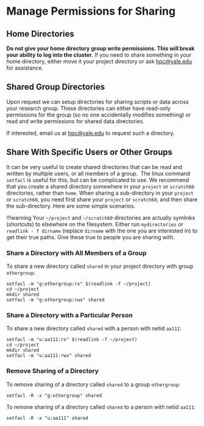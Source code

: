 # Manage Permissions for Sharing

## Home Directories

**Do not give your home directory group write permissions. This will break your ability to log into the cluster.**  If you need to share something in your home directory, either move it your project directory or ask [hpc@yale.edu](mailto:hpc@yale.edu) for assistance.

## Shared Group Directories

Upon request we can setup directories for sharing scripts or data across your research group. These directories can either have read-only permissions for the group (so no one accidentally modifies something) or read and write permissions for shared data directories.

If interested, email us at [hpc@yale.edu](mailto:hpc@yale.edu) to request such a directory.

## Share With Specific Users or Other Groups

It can be very useful to create shared directories that can be read and written by multiple users, or all members of a group.  The linux command `setfacl` is useful for this, but can be complicated to use. We recommend that you create a shared directory somewhere in your `project` or `scratch60` directories, rather than `home`. When sharing a sub-directory in your `project` or `scratch60`, you need first share your `project` or `scratch60`, and then share the sub-directory. Here are some simple scenarios.  

!!!warning
    Your `~/project` and `~/scratch60` directories are actually symlinks (shortcuts) to elsewhere on the filesystem. Either run `mydirectories` or `readlink - f dirname` (replace `dirname` with the one you are interested in) to get their true paths. Give these true to people you are sharing with.

### Share a Directory with All Members of a Group

To share a new directory called `shared` in your project directory with group `othergroup`:

```
setfacl -m "g:othergroup:rx" $(readlink -f ~/project)
cd ~/project
mkdir shared
setfacl -m "g:othergroup:rwx" shared
```

### Share a Directory with a Particular Person

To share a new directory called `shared` with a person with netid `aa111`:

```
setfacl -m "u:aa111:rx" $(readlink -f ~/project)
cd ~/project
mkdir shared
setfacl -m "u:aa111:rwx" shared
```

### Remove Sharing of a Directory

To remove sharing of a directory called `shared` to a group `othergroup`:

```
setfacl -R -x "g:othergroup" shared
```

To remove sharing of a directory called `shared` to a person with netid `aa111`:

```
setfacl -R -x "u:aa111" shared
```
